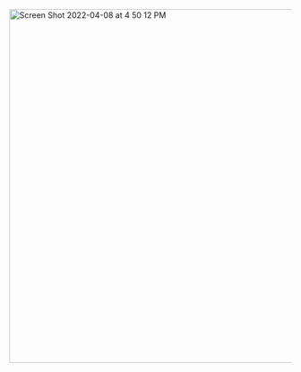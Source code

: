 
<img width="631" alt="Screen Shot 2022-04-08 at 4 50 12 PM" src="https://user-images.githubusercontent.com/103291795/162547490-1600e5b2-f3d8-4519-81d8-a00280a1eb69.png">
